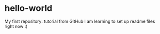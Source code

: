 # hello-world
My first repository: tutorial from GitHub
I am learning to set up readme files right now :)
